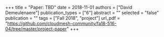 +++
title = "Paper: TBD"
date = 2018-11-01
authors = ["David Demeulenaere"]
publication_types = ["6"]
abstract = ""
selected = "false"
publication = ""
tags = ["Fall 2018", "project"]
url_pdf = "https://github.com/cloudmesh-community/fa18-516-04/tree/master/project-paper"
+++

